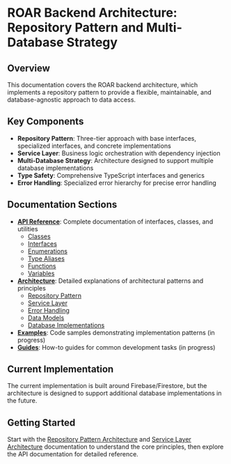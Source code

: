 # ROAR Backend Architecture: Repository Pattern and Multi-Database Strategy

## Overview

This documentation covers the ROAR backend architecture, which implements a repository pattern to provide a flexible, maintainable, and database-agnostic approach to data access.

## Key Components

- **Repository Pattern**: Three-tier approach with base interfaces, specialized interfaces, and concrete implementations
- **Service Layer**: Business logic orchestration with dependency injection
- **Multi-Database Strategy**: Architecture designed to support multiple database implementations
- **Type Safety**: Comprehensive TypeScript interfaces and generics
- **Error Handling**: Specialized error hierarchy for precise error handling

## Documentation Sections

- **[API Reference](api/README.md)**: Complete documentation of interfaces, classes, and utilities
  - [Classes](api/classes/README.md)
  - [Interfaces](api/interfaces/README.md)
  - [Enumerations](api/enumerations/README.md)
  - [Type Aliases](api/type-aliases/README.md)
  - [Functions](api/functions/README.md)
  - [Variables](api/variables/README.md)
- **[Architecture](architecture/README.md)**: Detailed explanations of architectural patterns and principles
  - [Repository Pattern](architecture/repository-pattern.md)
  - [Service Layer](architecture/service-layer.md)
  - [Error Handling](architecture/error-handling.md)
  - [Data Models](architecture/data-models.md)
  - [Database Implementations](architecture/database-implementations.md)
- **[Examples](examples/README.md)**: Code samples demonstrating implementation patterns (in progress)
- **[Guides](guides/README.md)**: How-to guides for common development tasks (in progress)

## Current Implementation

The current implementation is built around Firebase/Firestore, but the architecture is designed to support additional database implementations in the future.

## Getting Started

Start with the [Repository Pattern Architecture](architecture/repository-pattern.md) and [Service Layer Architecture](architecture/service-layer.md) documentation to understand the core principles, then explore the API documentation for detailed reference.
